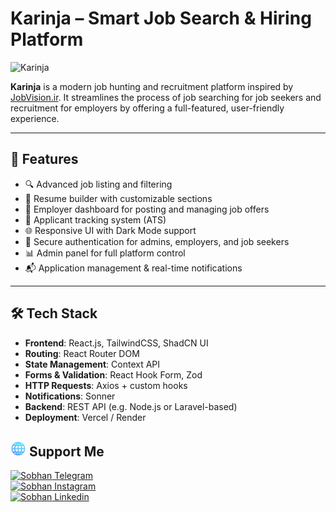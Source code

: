 # Karinja – Smart Job Search & Hiring Platform

<img src="https://s33.picofile.com/file/8484711326/Screenshot_2025_05_26_214525.png" title="Karinja">

**Karinja** is a modern job hunting and recruitment platform inspired by [JobVision.ir](https://jobvision.ir). It streamlines the process of job searching for job seekers and recruitment for employers by offering a full-featured, user-friendly experience.

---

## 🚀 Features

- 🔍 Advanced job listing and filtering
- 📝 Resume builder with customizable sections
- 📄 Employer dashboard for posting and managing job offers
- 💼 Applicant tracking system (ATS)
- 🌐 Responsive UI with Dark Mode support
- 🔐 Secure authentication for admins, employers, and job seekers
- 📊 Admin panel for full platform control
- 📬 Application management & real-time notifications

---

## 🛠️ Tech Stack

- **Frontend**: React.js, TailwindCSS, ShadCN UI
- **Routing**: React Router DOM
- **State Management**: Context API
- **Forms & Validation**: React Hook Form, Zod
- **HTTP Requests**: Axios + custom hooks
- **Notifications**: Sonner
- **Backend**: REST API (e.g. Node.js or Laravel-based)
- **Deployment**: Vercel / Render

## <img src="https://github.com/Tarikul-Islam-Anik/tarikul-islam-anik/raw/main/assets/images/Globe%20with%20Meridians.png" alt="Slightly Smiling Face" width="25" height="25"/> Support Me

<a href="https://t.me/soobhhan"><img src="https://github.com/gauravghongde/social-icons/blob/master/PNG/Color/Telegram.png?raw=true" width="18" title="Sobhan"> Telegram</a><br>
<a href="https://instagram.com/sobhan.__.85"><img src="https://upload.wikimedia.org/wikipedia/commons/thumb/5/58/Instagram-Icon.png/1024px-Instagram-Icon.png" width="18" title="Sobhan"> Instagram</a><br>
<a href="https://www.linkedin.com/in/sobhan-musazadeh"><img src="https://github.com/gauravghongde/social-icons/blob/master/PNG/Color/LinkedIN.png?raw=true" width="18" title="Sobhan"> Linkedin</a>
